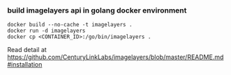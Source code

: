 ### build imagelayers api in golang docker environment

```
docker build --no-cache -t imagelayers . 
docker run -d imagelayers 
docker cp <CONTAINER_ID>:/go/bin/imagelayers .
```

Read detail at https://github.com/CenturyLinkLabs/imagelayers/blob/master/README.md#installation
